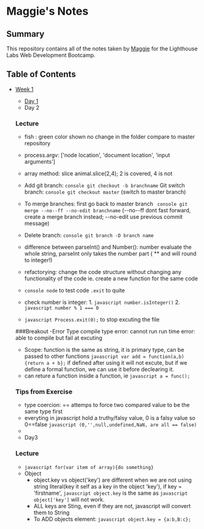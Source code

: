 # Maggie's Notes
## Summary
This repository contains all of the notes taken by [Maggie](https://github.com/maggiezhu) for the Lighthouse Labs Web Development Bootcamp.
## Table of Contents
* [Week 1](/Week_1)
  * [Day 1](/Week_1/Day_1)
  * Day 2
  ### Lecture
    - fish : green color shown no change in the folder compare to master repository
    - process.argv: ['node location', 'document location', 'input arguments']
    - array method: slice
        animal.slice(2,4); 2 is covered, 4 is not
    - Add git branch: ```console git checkout -b branchname```
      Git switch branch: ```console git checkout master``` (switch to master branch)
    - To merge branches: first go back to master branch ``` console git merge --no--ff --no-edit branchname``` (--no--ff dont fast forward, create a merge branch instead; --no-edit use previous commit message)
    - Delete branch: ```console git branch -D branch name```


    - difference between parseInt() and Number(): number evaluate the whole string, parseInt only takes the number part ( ** and will round to integer!)
    - refactorying: change the code structure without changing any functionality of the code ie. create a new function for the same code
    - ```console node``` to test code ```.exit``` to quite
    - check number is integer: 1. ```javascript number.isInteger()``` 2. ```javascript number % 1 === 0```
    - ```javascript Process.exit(0);``` to stop excuting the file

    ###Breakout
    -Error Type
        compile type error: cannot run
        run time error: able to compile but fail at excuting
    - Scope:
        function is the same as string, it is primary type, can be passed to other functions
        ```javascript var add = function(a,b){return a + b};``` if defined after using it will not excute, but if we define a formal function, we can use it before declearing it.
    - can reture a function inside a function, ie ```javascript a = func();```


    ### Tips from Exercise
    - type coercion: == attemps to force two compared value to be the same type first
    - everyting in javascript hold a truthy/falsy value, 0 is a falsy value so 0==false ```javascript (0,'',null,undefined,NaN, are all == false)```
    -
    * Day3
    ### Lecture
    - ```javascript for(var item of array){do something}```
    - Object
        - object.key vs object('key') are different when we are not using string literal(key it self as a key in the object 'key'), if key = 'firstname', ```javascript object.key``` is the same as ```javascript object['key']``` will not work.
        - ALL keys are Sting, even if they are not, javascript will convert them to String
        - To ADD objects element:  ```javascript object.key = {a:b,B:c};```






















